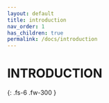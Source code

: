 ```yaml
---
layout: default
title: introduction
nav_order: 1
has_children: true
permalink: /docs/introduction
---
```


# INTRODUCTION


{: .fs-6 .fw-300 }
